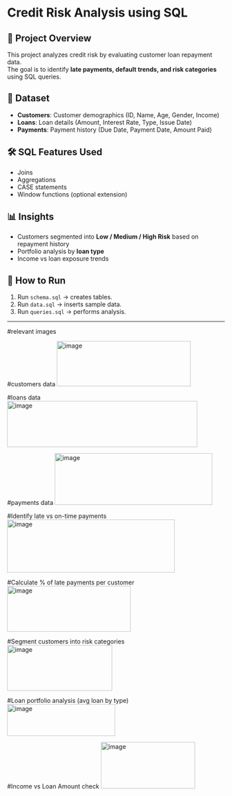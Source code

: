 # Credit Risk Analysis using SQL  

## 📌 Project Overview  
This project analyzes credit risk by evaluating customer loan repayment data.  
The goal is to identify **late payments, default trends, and risk categories** using SQL queries.  

## 📂 Dataset  
- **Customers**: Customer demographics (ID, Name, Age, Gender, Income)  
- **Loans**: Loan details (Amount, Interest Rate, Type, Issue Date)  
- **Payments**: Payment history (Due Date, Payment Date, Amount Paid)  

## 🛠 SQL Features Used  
- Joins  
- Aggregations  
- CASE statements  
- Window functions (optional extension)  

## 📊 Insights  
- Customers segmented into **Low / Medium / High Risk** based on repayment history  
- Portfolio analysis by **loan type**  
- Income vs loan exposure trends  

## 🚀 How to Run  
1. Run `schema.sql` → creates tables.  
2. Run `data.sql` → inserts sample data.  
3. Run `queries.sql` → performs analysis.  

---


#relevant images

#customers data
<img width="310" height="105" alt="image" src="https://github.com/user-attachments/assets/4d14a1b4-a598-4771-81f9-6e909137ad32" />

#loans data
<img width="440" height="107" alt="image" src="https://github.com/user-attachments/assets/e5e22029-744f-4c79-8d46-21a5f99669a1" />

#payments data
<img width="365" height="120" alt="image" src="https://github.com/user-attachments/assets/27f049c9-6801-44d3-b8a9-485f8537c796" />

#Identify late vs on-time payments
<img width="388" height="123" alt="image" src="https://github.com/user-attachments/assets/b2896711-7d22-4b97-99fe-2963ecabc348" />

#Calculate % of late payments per customer
<img width="286" height="106" alt="image" src="https://github.com/user-attachments/assets/21ba7531-16bc-4775-85f1-eddcf5b6bbd6" />

#Segment customers into risk categories
<img width="243" height="106" alt="image" src="https://github.com/user-attachments/assets/71eb8a1c-9128-484f-9f50-1adc16ede810" />

#Loan portfolio analysis (avg loan by type)
<img width="250" height="74" alt="image" src="https://github.com/user-attachments/assets/4b55b446-5858-4726-9467-a2f044decd7d" />

#Income vs Loan Amount check
<img width="218" height="108" alt="image" src="https://github.com/user-attachments/assets/973d2b12-66b5-40cb-87ee-d5638a133f24" />


